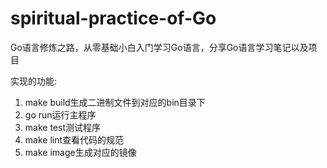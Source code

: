 # spiritual-practice-of-Go
Go语言修炼之路，从零基础小白入门学习Go语言，分享Go语言学习笔记以及项目

实现的功能:
1. make build生成二进制文件到对应的bin目录下
2. go run运行主程序
3. make test测试程序
4. make lint查看代码的规范
5. make image生成对应的镜像